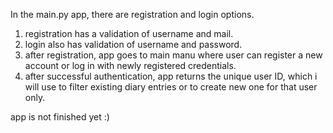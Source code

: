 In the main.py app, there are registration and login options.
1. registration has a validation of username and mail.
2. login also has validation of username and password.
3. after registration, app goes to main manu
where user can register a new account or log in with newly registered credentials.
4. after successful authentication, app returns the unique user ID,
which i will use to filter existing diary entries or to create new one for that user only.

app is not finished yet :)